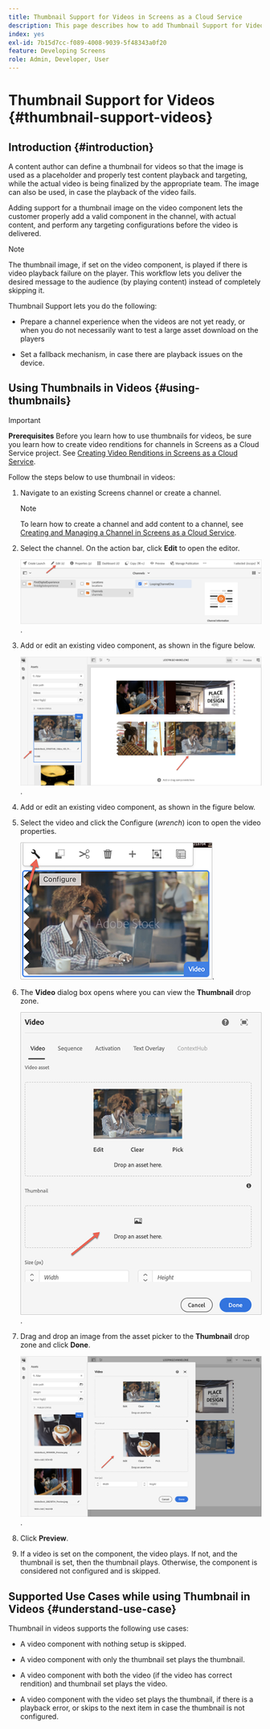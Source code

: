 ```yaml
---
title: Thumbnail Support for Videos in Screens as a Cloud Service
description: This page describes how to add Thumbnail Support for Videos in Screens as a Cloud Service.
index: yes
exl-id: 7b15d7cc-f089-4008-9039-5f48343a0f20
feature: Developing Screens
role: Admin, Developer, User
---
```

# Thumbnail Support for Videos {#thumbnail-support-videos}

## Introduction {#introduction}

A content author can define a thumbnail for videos so that the image is used as a placeholder and properly test content playback and targeting, while the actual video is being finalized by the appropriate team. The image can also be used, in case the playback of the video fails.

Adding support for a thumbnail image on the video component lets the customer properly add a valid component in the channel, with actual content, and perform any targeting configurations before the video is delivered. 

>[!NOTE]
>The thumbnail image, if set on the video component, is played if there is video playback failure on the player. This workflow lets you deliver the desired message to the audience (by playing content) instead of completely skipping it.

Thumbnail Support lets you do the following:

* Prepare a channel experience when the videos are not yet ready, or when you do not necessarily want to test a large asset download on the players

* Set a fallback mechanism, in case there are playback issues on the device.

## Using Thumbnails in Videos {#using-thumbnails}

>[!IMPORTANT]
>**Prerequisites**
>Before you learn how to use thumbnails for videos, be sure you learn how to create video renditions for channels in Screens as a Cloud Service project. See [Creating Video Renditions in Screens as a Cloud Service](/help/screens-cloud/configuring/creating-screens-video-renditions-cloud-service.md).

Follow the steps below to use thumbnail in videos:

1. Navigate to an existing Screens channel or create a channel.

   >[!NOTE]
   >To learn how to create a channel and add content to a channel, see [Creating and Managing a Channel in Screens as a Cloud Service](https://experienceleague.adobe.com/docs/experience-manager-cloud-service/content/screens-as-cloud-service/create-content/creating-channels-screens-cloud.html).

1. Select the channel. On the action bar, click **Edit** to open the editor.


   ![Edit button on action bar](/help/screens-cloud/using-core-product-features/assets/thumbnail-1.png).

1. Add or edit an existing video component, as shown in the figure below.

   ![Highlighted image of a video asset](/help/screens-cloud/using-core-product-features/assets/thumbnail-2.png).

1. Add or edit an existing video component, as shown in the figure below.

1. Select the video and click the Configure (*wrench*) icon to open the video properties.

   ![Selected video asset image with arrow pointing to the Configure icon, portrayed as a wrench. on the toolbar](/help/screens-cloud/using-core-product-features/assets/thumbnail-3.png).

1. The **Video** dialog box opens where you can view the **Thumbnail** drop zone.

   ![Video dialog box showing image of video asset and the Thumbnail drop box](/help/screens-cloud/using-core-product-features/assets/thumbnail-4.png).

1. Drag and drop an image from the asset picker to the **Thumbnail** drop zone and click **Done**.
   
   ![Asset image picker shown behind the Video dialog box with image asset shown in the Thumbnail drop box](/help/screens-cloud/using-core-product-features/assets/thumbnail-5.png).

1. Click **Preview**.

1. If a video is set on the component, the video plays. If not, and the thumbnail is set, then the thumbnail plays. Otherwise, the component is considered not configured and is skipped.

## Supported Use Cases while using Thumbnail in Videos {#understand-use-case}

Thumbnail in videos supports the following use cases:

* A video component with nothing setup is skipped.

* A video component with only the thumbnail set plays the thumbnail.

* A video component with both the video (if the video has correct rendition) and thumbnail set plays the video.

* A video component with the video set plays the thumbnail, if there is a playback error, or skips to the next item in case the thumbnail is not configured.
